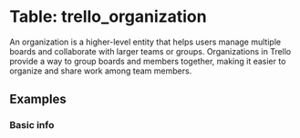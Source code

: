 # Table: trello_organization

An organization is a higher-level entity that helps users manage multiple boards and collaborate with larger teams or groups. Organizations in Trello provide a way to group boards and members together, making it easier to organize and share work among team members.

## Examples

### Basic info
